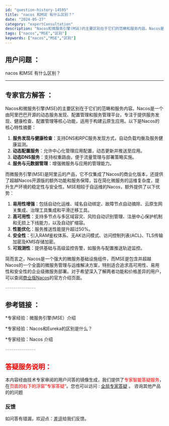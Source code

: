 ```yaml
---
id: "question-history-14595"
title: "nacos 和MSE 有什么区别？"
date: "2024-05-27"
category: "expertConsultation"
description: "Nacos和微服务引擎(MSE)的主要区别在于它们的范畴和服务内容。Nacos是一个由阿里巴巴开源的动态服务发现、配置管理和服务管理平台，专注于提供服务发现、健康检查、配置管理等核心功能，适用于构建云原生应用。以下是Nacos的核心特性摘要：1. **服务发现与健康检查**：支持DNS和RPC服务发"
tags: ["nacos","MSE","区别"]
keywords: ["nacos","MSE","区别"]
---
```


## 用户问题 ： 
 nacos 和MSE 有什么区别？  

---------------
## 专家官方解答 ：

Nacos和微服务引擎(MSE)的主要区别在于它们的范畴和服务内容。Nacos是一个由阿里巴巴开源的动态服务发现、配置管理和服务管理平台，专注于提供服务发现、健康检查、配置管理等核心功能，适用于构建云原生应用。以下是Nacos的核心特性摘要：

1. **服务发现与健康检查**：支持DNS和RPC服务发现方式，自动负载均衡及服务健康监测。
2. **动态配置服务**：允许中心化管理应用配置，动态更新并推送至应用。
3. **动态DNS服务**：支持权重路由，便于流量管理与部署策略实施。
4. **服务与元数据管理**：增强微服务与应用的管理能力。

而微服务引擎(MSE)是阿里云的产品，它不仅集成了Nacos的商业化版本，还提供了超越Nacos开源版的额外功能和服务保障，旨在简化微服务的运维复杂度，提升生产环境的稳定性与安全性。MSE相较于自运维的Nacos，额外提供了以下优势：

1. **易用性增强**：包括自动化运维、域名自动绑定、故障节点自动摘除、云原生网关集成、治理工具集成和平滑迁移工具。
2. **高可用性**：支持多节点与多区域容灾、风险自动识别管理、注册中心保护机制和无损上下线能力，以及自动扩缩容。
3. **性能优化**：服务推送性能提升超过50%。
4. **安全性**：引入RAM鉴权体系、无AK访问模式、访问控制列表(ACL)、TLS传输加密及KMS存储加密。
5. **可观测性**：提供基础与高级监控告警，如服务与配置推送轨迹监控。

简而言之，Nacos是一个强大的微服务基础设施组件，而MSE是包含并超越Nacos的一个全面的微服务管理与运维解决方案，特别适合追求高可用性、易用性和安全性的企业级微服务部署。对于希望深入了解两者功能和价格差异的用户，可以查阅[商业版Nacos](https://nacos.io/cloud/)的官方介绍页面。


<font color="#949494">---------------</font> 


## 参考链接 ：

*专家经验：微服务引擎(MSE）介绍 
 
 *专家经验：Nacos和Eureka的区别是什么？ 
 
 *专家经验：Nacos 介绍 


 <font color="#949494">---------------</font> 
 


## <font color="#FF0000">答疑服务说明：</font> 

本内容经由技术专家审阅的用户问答的镜像生成，我们提供了<font color="#FF0000">专家智能答疑服务</font>，在<font color="#FF0000">页面的右下的浮窗”专家答疑“</font>。您也可以访问 : [全局专家答疑](https://answer.opensource.alibaba.com/docs/intro) 。 咨询其他产品的的问题

### 反馈
如问答有错漏，欢迎点：[差评](https://ai.nacos.io/user/feedbackByEnhancerGradePOJOID?enhancerGradePOJOId=14597)给我们反馈。
